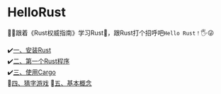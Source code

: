 # HelloRust

🧑‍🚀跟着《Rust权威指南》学习Rust💪，跟Rust打个招呼吧`Hello Rust！`🖐️😜

✔️[一、安装Rust](docs/1.md)  
✔️[二、第一个Rust程序](docs/2.md)  
✔️[三、使用Cargo](docs/3.md)  
🔞[四、猜字游戏](docs/4.md)
🔞[五、基本概念](docs/5.md)
